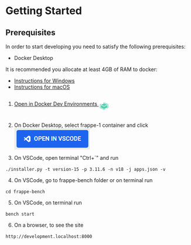 # Getting Started

## Prerequisites

In order to start developing you need to satisfy the following prerequisites:

- Docker Desktop

It is recommended you allocate at least 4GB of RAM to docker:

- [Instructions for Windows](https://docs.docker.com/docker-for-windows/#resources)
- [Instructions for macOS](https://docs.docker.com/desktop/settings/mac/#advanced)


## 
1. [Open in Docker Dev Environments <a><img src="./icon_devenvs.svg" alt="Open in Docker Dev Environments"  height="30" align="top"/></a>](https://open.docker.com/dashboard/dev-envs?url=https://github.com/reniltanjeco/frappe-docker-desktop)
```shell
```
2. On Docker Desktop, select frappe-1 container and click <img src="./open_in_vscode.png" alt="OPEN IN VSCODE" heigh="10" align="top"/>

3. On VSCode, open terminal "Ctrl+`" and run 
```shell
./installer.py -t version-15 -p 3.11.6 -n v18 -j apps.json -v
```
4. On VSCode, go to frappe-bench folder or on terminal run
```shell
cd frappe-bench
```
5. On VSCode, on terminal run
```shell 
bench start
```
6. On a browser, to see the site 
```shell
http://development.localhost:8000
```

##